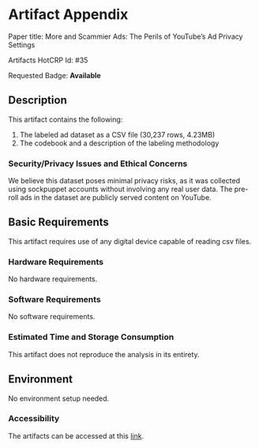 # Artifact Appendix

Paper title: More and Scammier Ads: The Perils of YouTube’s Ad Privacy Settings

Artifacts HotCRP Id: #35

Requested Badge: **Available**

## Description
This artifact contains the following:
1. The labeled ad dataset as a CSV file (30,237 rows, 4.23MB)
2. The codebook and a description of the labeling methodology

### Security/Privacy Issues and Ethical Concerns
We believe this dataset poses minimal privacy risks, as it was collected using sockpuppet accounts without involving any real user data. The pre-roll ads in the dataset are publicly served content on YouTube.

## Basic Requirements 
This artifact requires use of any digital device capable of reading csv files. 

### Hardware Requirements
No hardware requirements.

### Software Requirements
No software requirements.

### Estimated Time and Storage Consumption
This artifact does not reproduce the analysis in its entirety. 

## Environment 
No environment setup needed.

### Accessibility
The artifacts can be accessed at this [link](https://github.com/CybersecurityForDemocracy/youtube-ad-settings).